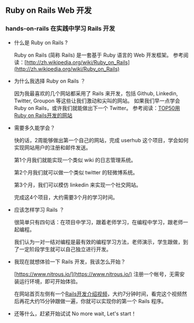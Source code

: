 ## Ruby on Rails Web 开发

### hands-on-rails 在实践中学习 Rails 开发

* 什么是 Ruby on Rails ?
        
  Ruby on Rails (简称 Rails) 是一套基于 Ruby 语言的 Web 开发框架。
  参考阅读：[http://zh.wikipedia.org/wiki/Ruby_on_Rails](http://zh.wikipedia.org/wiki/Ruby_on_Rails)

* 为什么我选择 Ruby on Rails ？
  
  因为我最喜欢的几个网站都采用了 Rails 来开发，包括 Github, Linkedin, Twitter, Groupon 等这些让我们激动和尖叫的网站。
  如果我们早一点学会 Ruby on Rails，或许我们就能做出下一个 Twitter。
  参考阅读：[TOP50用Ruby on Rails开发的网站](http://developer.51cto.com/art/200904/121203_all.htm)

* 需要多久能学会？

  快的话，2周能够做出第一个自己的网站，完成 userhub 这个项目，学会如何实现网站用户的注册和邮件发送。
  
  第1个月我们就能实现一个类似 wiki 的日志管理系统。
  
  第2个月我们就可以做一个类似 twitter 的轻微博系统。
  
  第3个月，我们可以模仿 linkedin 来实现一个社交网站。
  
  完成这4个项目，大约需要3个月的学习时间。

* 应该怎样学习 Rails ？
        
  很简单只有四句话：在项目中学习，跟着老师学习，在编程中学习，跟老师一起编程。

  我们认为一对一结对编程是最有效的编程学习方法，老师演示，学生跟做，到了一定阶段学生就可以自己独立进行开发。

* 我现在就想体验一下 Rails 开发，我该怎么开始？
        
  [https://www.nitrous.io/](https://www.nitrous.io/) 注册一个帐号，无需安装运行环境，即可开始体验。
  
  在网站首页左侧有一个[Rails开发介绍视频](https://www.youtube.com/embed/u6Qu9T5lRqI?hd=1)，大约7分钟时间，看完这个视频然后再花大约15分钟跟做一遍，你就可以实现你的第一个 Rails 程序。

* 还等什么，赶紧开始试试 No more wait, Let's start！
